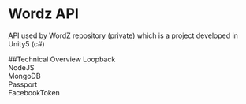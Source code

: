 # Wordz API

API used by WordZ repository (private) which is a project developed in Unity5 (c#)

##Technical Overview
Loopback  
NodeJS  
MongoDB  
Passport  
FacebookToken  
